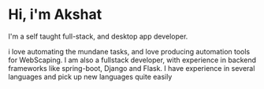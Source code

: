 # Hi, i'm Akshat 




I'm a self taught full-stack, and desktop app developer.


i love automating the mundane tasks, and love producing automation tools for WebScaping. I am also a fullstack developer, with experience in backend frameworks like spring-boot, Django and Flask.
I have experience in several languages and pick up new languages quite easily

<!--
**Akshat-Mishra101/Akshat-Mishra101** is a ✨ _special_ ✨ repository because its `README.md` (this file) appears on your GitHub profile.

Here are some ideas to get you started:









- 🔭 I’m currently working on ...
- 🌱 I’m currently learning ...
- 👯 I’m looking to collaborate on ...
- 🤔 I’m looking for help with ...
- 💬 Ask me about ...
- 📫 How to reach me: ...
- 😄 Pronouns: ...
- ⚡ Fun fact: ...
-->
